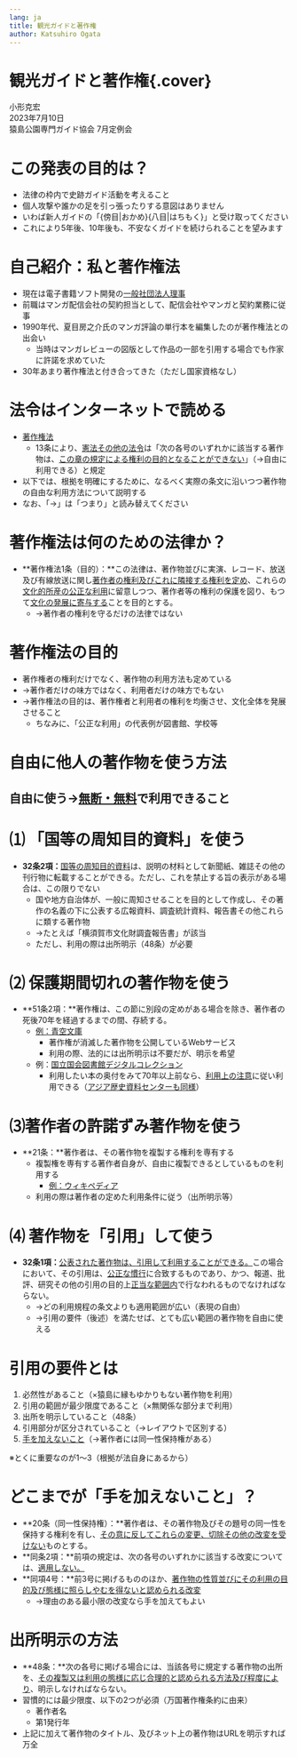 ```yaml
---
lang: ja
title: 観光ガイドと著作権
author: Katsuhiro Ogata
---
```



# 観光ガイドと著作権{.cover}

小形克宏 \
2023年7月10日 \
猿島公園専門ガイド協会 7月定例会

# この発表の目的は？

- 法律の枠内で史跡ガイド活動を考えること
- 個人攻撃や誰かの足を引っ張ったりする意図はありません
- いわば新人ガイドの「{傍目|おかめ}{八目|はちもく}」と受け取ってください
- これにより5年後、10年後も、不安なくガイドを続けられることを望みます

# 自己紹介：私と著作権法

- 現在は電子書籍ソフト開発の[一般社団法人理事](https://vivliostyle.org/ja/about-us/)
- 前職はマンガ配信会社の契約担当として、配信会社やマンガと契約業務に従事
- 1990年代、夏目房之介氏のマンガ評論の単行本を編集したのが著作権法との出会い
    - 当時はマンガレビューの図版として作品の一部を引用する場合でも作家に許諾を求めていた
- 30年あまり著作権法と付き合ってきた（ただし国家資格なし）

# 法令はインターネットで読める

- [著作権法](https://elaws.e-gov.go.jp/document?lawid=345AC0000000048)
    - 13条により、<u>憲法その他の法令</u>は「次の各号のいずれかに該当する著作物は、<u>この章の規定による権利の目的となることができない</u>」（→自由に利用できる）と規定
- 以下では、根拠を明確にするために、なるべく実際の条文に沿いつつ著作物の自由な利用方法について説明する
- なお、「→」は「つまり」と読み替えてください

# 著作権法は何のための法律か？

- **著作権法1条（目的）：**この法律は、著作物並びに実演、レコード、放送及び有線放送に関し<u>著作者の権利及びこれに隣接する権利を定め</u>、これらの<u>文化的所産の公正な利用</u>に留意しつつ、著作者等の権利の保護を図り、もつて<u>文化の発展に寄与する</u>ことを目的とする。
    - →著作者の権利を守るだけの法律ではない

# 著作権法の目的

- 著作権者の権利だけでなく、著作物の利用方法も定めている
- →著作者だけの味方ではなく、利用者だけの味方でもない
- →著作権法の目的は、著作権者と利用者の権利を均衡させ、文化全体を発展させること
    - ちなみに、「公正な利用」の代表例が図書館、学校等

# 自由に他人の著作物を使う方法

## 自由に使う→<u>無断・無料</u>で利用できること

# ⑴ 「国等の周知目的資料」を使う

- **32条2項：**<u>国等の周知目的資料</u>は、説明の材料として新聞紙、雑誌その他の刊行物に転載することができる。ただし、これを禁止する旨の表示がある場合は、この限りでない
    - 国や地方自治体が、一般に周知させることを目的として作成し、その著作の名義の下に公表する広報資料、調査統計資料、報告書その他これらに類する著作物
    - →たとえば「横須賀市文化財調査報告書」が該当
    - ただし、利用の際は出所明示（48条）が必要

# ⑵ 保護期間切れの著作物を使う


- **51条2項：**著作権は、この節に別段の定めがある場合を除き、著作者の死後70年を経過するまでの間、存続する。
    - [例：青空文庫](https://www.aozora.gr.jp/guide/kijyunn.html)
        - 著作権が消滅した著作物を公開しているWebサービス
        - 利用の際、法的には出所明示は不要だが、明示を希望
    - 例：[国立国会図書館デジタルコレクション](https://dl.ndl.go.jp/ja/)
        - 利用したい本の奥付をみて70年以上前なら、[利用上の注意](https://dl.ndl.go.jp/ja/sitepolicy)に従い利用できる（[アジア歴史資料センターも同様](https://www.jacar.go.jp/termsofuse.html)）


# ⑶著作者の許諾ずみ著作物を使う

- **21条：**著作者は、その著作物を複製する権利を専有する
    - 複製権を専有する著作者自身が、自由に複製できるとしているものを利用する
        - [例：ウィキペディア](https://foundation.wikimedia.org/wiki/Policy:Terms_of_Use/ja)
    - 利用の際は著作者の定めた利用条件に従う（出所明示等）


# ⑷ 著作物を「引用」して使う

- **32条1項：**<u>公表された著作物は、引用して利用することができる。</u>この場合において、その引用は、<u>公正な慣行</u>に合致するものであり、かつ、報道、批評、研究その他の引用の目的上<u>正当な範囲内</u>で行なわれるものでなければならない。
    - →どの利用規程の条文よりも適用範囲が広い（表現の自由）
    - →引用の要件（後述）を満たせば、とても広い範囲の著作物を自由に使える

# 引用の要件とは

1. 必然性があること（×猿島に縁もゆかりもない著作物を利用）
2. 引用の範囲が最少限度であること（×無関係な部分まで利用）
3. 出所を明示していること（48条）
4. 引用部分が区分されていること（→レイアウトで区別する）
5. <u>手を加えないこと</u>（→著作者には同一性保持権がある）

※とくに重要なのが1〜3（根拠が法自身にあるから）

# どこまでが「手を加えないこと」？

- **20条（同一性保持権）：**著作者は、その著作物及びその題号の同一性を保持する権利を有し、<u>その意に反してこれらの変更、切除その他の改変を受けない</u>ものとする。
- **同条2項：**前項の規定は、次の各号のいずれかに該当する改変については、<u>適用しない。</u>
- **同項4号：**前3号に掲げるもののほか、<u>著作物の性質並びにその利用の目的及び態様に照らしやむを得ないと認められる改変</u>
    - →理由のある最小限の改変なら手を加えてもよい

# 出所明示の方法

- **48条：**次の各号に掲げる場合には、当該各号に規定する著作物の出所を、<u>その複製又は利用の態様に応じ合理的と認められる方法及び程度により</u>、明示しなければならない。
- 習慣的には最少限度、以下の2つが必須（万国著作権条約に由来）
    - 著作者名
    - 第1発行年
- 上記に加えて著作物のタイトル、及びネット上の著作物はURLを明示すれば万全

